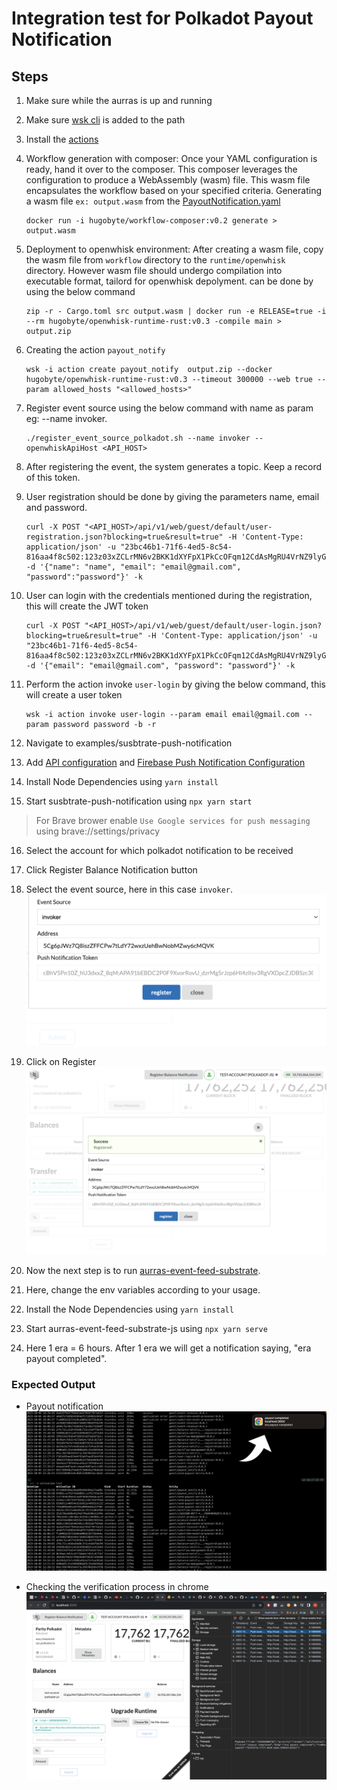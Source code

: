 # Integration test for Polkadot Payout Notification

## Steps

1. Make sure while the aurras is up and running
2. Make sure [wsk cli](https://github.com/apache/openwhisk-cli) is added to the path
3. Install the [actions](../../../#installation)
4. Workflow generation with composer:
   Once your YAML configuration is ready, hand it over to the composer. This composer leverages the configuration to produce a WebAssembly (wasm) file. This wasm file encapsulates the workflow based on your specified criteria. 
   Generating a wasm file `ex: output.wasm` from the [PayoutNotification.yaml](../workflow/examples/PayoutNotification.yaml)
   
   ```
   docker run -i hugobyte/workflow-composer:v0.2 generate > output.wasm
   ```

5. Deployment to openwhisk environment: 
   After creating a wasm file, copy the wasm file from `workflow` directory to the `runtime/openwhisk` directory. However wasm file should undergo compilation into executable format, tailord for openwhisk depolyment. can be done by using the below command
   
   ```
   zip -r - Cargo.toml src output.wasm | docker run -e RELEASE=true -i --rm hugobyte/openwhisk-runtime-rust:v0.3 -compile main > output.zip
   ```

6. Creating the action `payout_notify`
   
   ```
   wsk -i action create payout_notify  output.zip --docker hugobyte/openwhisk-runtime-rust:v0.3 --timeout 300000 --web true --param allowed_hosts "<allowed_hosts>"
   ```

7. Register event source using the below command with name as param eg: --name invoker.
   
   ```
   ./register_event_source_polkadot.sh --name invoker --openwhiskApiHost <API_HOST>
   ```

8. After registering the event, the system generates a topic. Keep a record of this token.

9.  User registration should be done by giving the parameters name, email and password. 
    
    ```
    curl -X POST "<API_HOST>/api/v1/web/guest/default/user-registration.json?blocking=true&result=true" -H 'Content-Type: application/json' -u "23bc46b1-71f6-4ed5-8c54-816aa4f8c502:123z03xZCLrMN6v2BKK1dXYFpX1PkCcOFqm12CdAsMgRU4VrNZ9lyGVCGUMDGIWP" -d '{"name": "name", "email": "email@gmail.com", "password":"password"}' -k
    ```

10. User can login with the credentials mentioned during the registration, this will create the JWT token
    
    ```
    curl -X POST "<API_HOST>/api/v1/web/guest/default/user-login.json?blocking=true&result=true" -H 'Content-Type: application/json' -u "23bc46b1-71f6-4ed5-8c54-816aa4f8c502:123z03xZCLrMN6v2BKK1dXYFpX1PkCcOFqm12CdAsMgRU4VrNZ9lyGVCGUMDGIWP" -d '{"email": "email@gmail.com", "password": "password"}' -k
    ```

11. Perform the action invoke `user-login` by giving the below command, this will create a user token
    
    ```
    wsk -i action invoke user-login --param email email@gmail.com --param password password -b -r
    ```

12. Navigate to examples/susbtrate-push-notification
13. Add [API configuration](../examples/substrate-push-notification/#api-configuration) and [Firebase Push Notification Configuration](../examples/substrate-push-notification/#push-notification-configuration)
14. Install Node Dependencies using `yarn install`
15. Start susbtrate-push-notification using `npx yarn start`
> For Brave brower enable `Use Google services for push messaging` using brave://settings/privacy
16. Select the account for which polkadot notification to be received
17. Click Register Balance Notification button
18. Select the event source, here in this case `invoker`.
    ![Allow Push Notification](../examples/substrate-push-notification/images/Screen-6.png)

19. Click on Register
    ![Allow Push Notification](../examples/substrate-push-notification/images/Screen-7.png)

20. Now the next step is to run [aurras-event-feed-substrate](https://github.com/HugoByte/aurras-event-feed-substrate-js).
21. Here, change the env variables according to your usage. 
22. Install the Node Dependencies using `yarn install` 
23. Start aurras-event-feed-substrate-js using `npx yarn serve`
24. Here 1 era = 6 hours. After 1 era we will get a notification saying, "era payout completed".
    
### Expected Output
- Payout notification
  ![Allow Push Notification](../examples/substrate-push-notification/images/Screen-8.png)

- Checking the verification process in chrome
  ![Allow Push Notification](../examples/substrate-push-notification/images/Screen-9.png)
